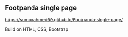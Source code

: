 ## Footpanda single page 

https://sumonahmed69.github.io/Footpanda-single-page/

Build on HTML, CSS, Bootstrap





